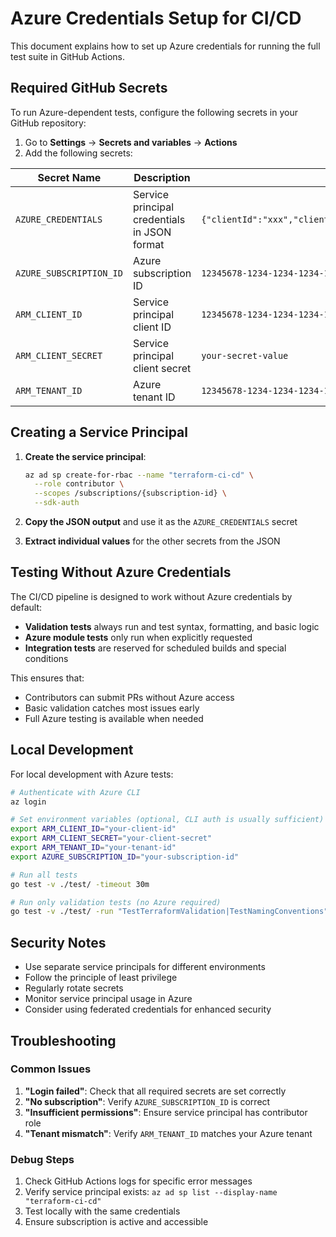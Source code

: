# Azure Credentials Setup for CI/CD

This document explains how to set up Azure credentials for running the full test suite in GitHub Actions.

## Required GitHub Secrets

To run Azure-dependent tests, configure the following secrets in your GitHub repository:

1. Go to **Settings** → **Secrets and variables** → **Actions**
2. Add the following secrets:

| Secret Name | Description | Example |
|-------------|-------------|---------|
| `AZURE_CREDENTIALS` | Service principal credentials in JSON format | `{"clientId":"xxx","clientSecret":"xxx","subscriptionId":"xxx","tenantId":"xxx"}` |
| `AZURE_SUBSCRIPTION_ID` | Azure subscription ID | `12345678-1234-1234-1234-123456789012` |
| `ARM_CLIENT_ID` | Service principal client ID | `12345678-1234-1234-1234-123456789012` |
| `ARM_CLIENT_SECRET` | Service principal client secret | `your-secret-value` |
| `ARM_TENANT_ID` | Azure tenant ID | `12345678-1234-1234-1234-123456789012` |

## Creating a Service Principal

1. **Create the service principal**:
   ```bash
   az ad sp create-for-rbac --name "terraform-ci-cd" \
     --role contributor \
     --scopes /subscriptions/{subscription-id} \
     --sdk-auth
   ```

2. **Copy the JSON output** and use it as the `AZURE_CREDENTIALS` secret

3. **Extract individual values** for the other secrets from the JSON

## Testing Without Azure Credentials

The CI/CD pipeline is designed to work without Azure credentials by default:

- **Validation tests** always run and test syntax, formatting, and basic logic
- **Azure module tests** only run when explicitly requested
- **Integration tests** are reserved for scheduled builds and special conditions

This ensures that:
- Contributors can submit PRs without Azure access
- Basic validation catches most issues early
- Full Azure testing is available when needed

## Local Development

For local development with Azure tests:

```bash
# Authenticate with Azure CLI
az login

# Set environment variables (optional, CLI auth is usually sufficient)
export ARM_CLIENT_ID="your-client-id"
export ARM_CLIENT_SECRET="your-client-secret"  
export ARM_TENANT_ID="your-tenant-id"
export AZURE_SUBSCRIPTION_ID="your-subscription-id"

# Run all tests
go test -v ./test/ -timeout 30m

# Run only validation tests (no Azure required)
go test -v ./test/ -run "TestTerraformValidation|TestNamingConventions" -timeout 10m
```

## Security Notes

- Use separate service principals for different environments
- Follow the principle of least privilege
- Regularly rotate secrets
- Monitor service principal usage in Azure
- Consider using federated credentials for enhanced security

## Troubleshooting

### Common Issues

1. **"Login failed"**: Check that all required secrets are set correctly
2. **"No subscription"**: Verify `AZURE_SUBSCRIPTION_ID` is correct
3. **"Insufficient permissions"**: Ensure service principal has contributor role
4. **"Tenant mismatch"**: Verify `ARM_TENANT_ID` matches your Azure tenant

### Debug Steps

1. Check GitHub Actions logs for specific error messages
2. Verify service principal exists: `az ad sp list --display-name "terraform-ci-cd"`
3. Test locally with the same credentials
4. Ensure subscription is active and accessible
